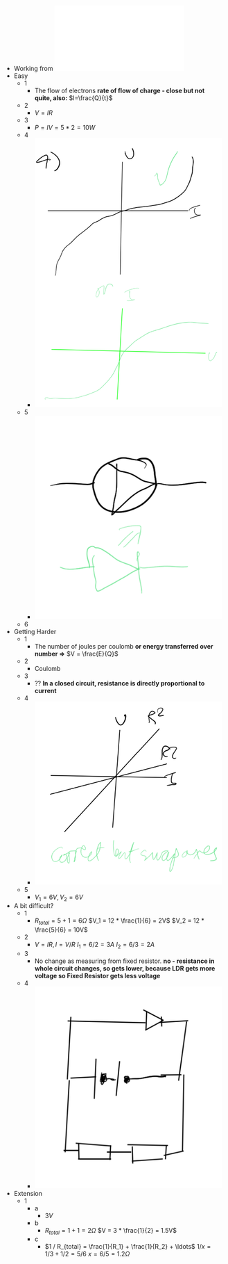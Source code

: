- Working from ![W1 GCSE Electricity recap quiz.pdf](../assets/W1_GCSE_Electricity_recap_quiz_1662392568206_0.pdf)
- Easy
	- 1
		- The flow of electrons  **rate of flow of charge - close but not quite, also:** $I=\frac{Q}{t}$
	- 2
		- $V = IR$
	- 3
		- $P = IV = 5 * 2 = 10W$
	- 4
		- ![Filament Lamp Resistance.png](../assets/Filament_Lamp_Resistance_1662392724615_0.png)
	- 5
		- ![LED Circuit Symbol.png](../assets/LED_Circuit_Symbol_1662392741415_0.png)
	- 6
- Getting Harder
	- 1
		- The number of joules per coulomb **or energy transferred over number =>** $V = \frac{E}{Q}$
	- 2
		- Coulomb
	- 3
		- ?? **In a closed circuit, resistance is directly proportional to current**
	- 4
		- ![Metal Wire Resistance Graphs.png](../assets/Metal_Wire_Resistance_Graphs_1662392789093_0.png)
	- 5
		- $V_1 = 6V, V_2 = 6V$
- A bit difficult?
	- 1
		- $R_{total} = 5 + 1 = 6Ω$
		  $V_1 = 12 * \frac{1}{6} = 2V$
		  $V_2 = 12 * \frac{5}{6} = 10V$
	- 2
		- $V = IR, I = V/R$
		  $I_1 = 6 / 2 = 3A$
		  $I_2 = 6/3 = 2A$
	- 3
		- No change as measuring from fixed resistor.
		  **no - resistance in whole circuit changes, so gets lower, because LDR gets more voltage so Fixed Resistor gets less voltage**
	- 4
		- ![Graphed Circuit.png](../assets/Graphed_Circuit_1662392933042_0.png)
- Extension
	- 1
		- a
			- $3V$
		- b
			- $R_{total} = 1 + 1 = 2 Ω$
			  $V = 3 * \frac{1}{2} = 1.5V$
		- c
			- $1 / R_{total} = \frac{1}{R_1} + \frac{1}{R_2} + \ldots$
			  $1/x = 1/3 + 1/2 = 5/6$
			  $x = 6/5 = 1.2Ω$